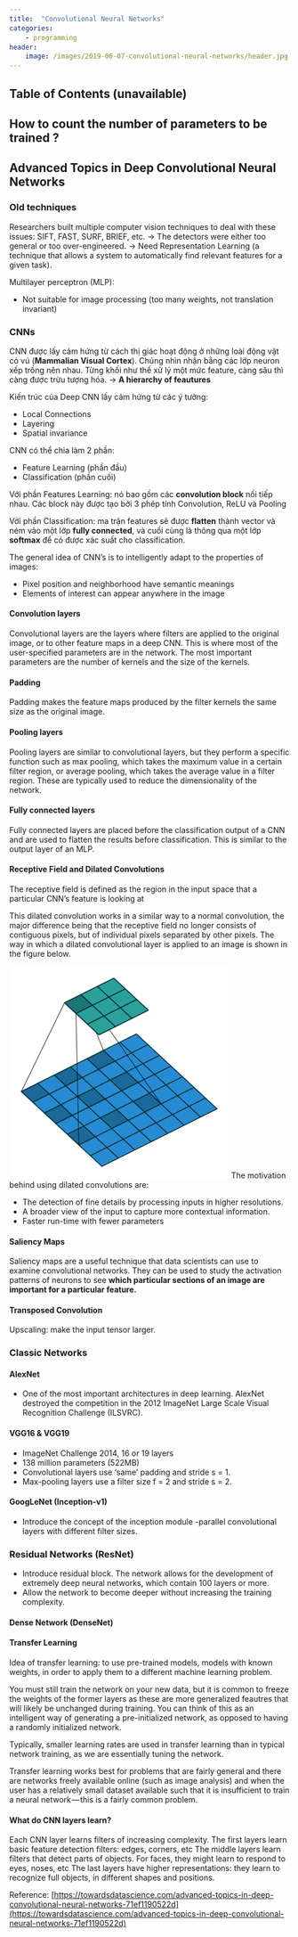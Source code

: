 ```yaml
---
title:  "Convolutional Neural Networks"
categories: 
    - programming
header:
    image: /images/2019-06-07-convolutional-neural-networks/header.jpg
---
```


## Table of Contents (unavailable)


## How to count the number of parameters to be trained ?

## Advanced Topics in Deep Convolutional Neural Networks

### Old techniques
Researchers built multiple computer vision techniques to deal with these issues: SIFT, FAST, SURF, BRIEF, etc. 
-> The detectors were either too general or too over-engineered.
-> Need Representation Learning (a technique that allows a system to automatically find relevant features for a given task).

Multilayer perceptron (MLP):
- Not suitable for image processing (too many weights, not translation invariant)

### CNNs
CNN được lấy cảm hứng từ cách thị giác hoạt động ở những loài động vật có vú (**Mammalian Visual Cortex**). Chúng nhìn nhận bằng các lớp neuron xếp trồng nên nhau. Từng khối như thế xử lý một mức feature, càng sâu thì càng được trừu tượng hóa. -> **A hierarchy of feautures** 

Kiến trúc của Deep CNN lấy cảm hứng từ các ý tưởng:
- Local Connections
- Layering
- Spatial invariance

CNN có thể chia làm 2 phần:
- Feature Learning (phần đầu)
- Classification (phần cuối)

Với phần Features Learning: nó bao gồm các **convolution block** nối tiếp nhau. Các block này được tạo bởi 3 phép tính Convolution, ReLU và Pooling

Với phần Classification: ma trận features sẽ được **flatten** thành vector và ném vào một lớp **fully connected**, và cuối cùng là thông qua một lớp **softmax** để có được xác suất cho classification. 

The general idea of CNN’s is to intelligently adapt to the properties of images:
- Pixel position and neighborhood have semantic meanings
- Elements of interest can appear anywhere in the image

#### Convolution layers
Convolutional layers are the layers where filters are applied to the original image, or to other feature maps in a deep CNN. This is where most of the user-specified parameters are in the network. The most important parameters are the number of kernels and the size of the kernels.

#### Padding
Padding makes the feature maps produced by the filter kernels the same size as the original image.

#### Pooling layers
Pooling layers are similar to convolutional layers, but they perform a specific function such as max pooling, which takes the maximum value in a certain filter region, or average pooling, which takes the average value in a filter region. These are typically used to reduce the dimensionality of the network.

#### Fully connected layers
Fully connected layers are placed before the classification output of a CNN and are used to flatten the results before classification. This is similar to the output layer of an MLP.


#### Receptive Field and Dilated Convolutions
The receptive field is defined as the region in the input space that a particular CNN’s feature is looking at

This dilated convolution works in a similar way to a normal convolution, the major difference being that the receptive field no longer consists of contiguous pixels, but of individual pixels separated by other pixels. The way in which a dilated convolutional layer is applied to an image is shown in the figure below.

![](/images/2019-06-07-convolutional-neural-networks/dilated_convolution.gif)
The motivation behind using dilated convolutions are:
- The detection of fine details by processing inputs in higher resolutions.
- A broader view of the input to capture more contextual information.
- Faster run-time with fewer parameters

#### Saliency Maps
Saliency maps are a useful technique that data scientists can use to examine convolutional networks. They can be used to study the activation patterns of neurons to see **which particular sections of an image are important for a particular feature.**

#### Transposed Convolution
Upscaling: make the input tensor larger.

### Classic Networks

#### AlexNet
- One of the most important architectures in deep learning. AlexNet destroyed the competition in the 2012 ImageNet Large Scale Visual Recognition Challenge (ILSVRC).

#### VGG16 & VGG19
- ImageNet Challenge 2014, 16 or 19 layers
- 138 million parameters (522MB)
- Convolutional layers use ‘same’ padding and stride s = 1.
- Max-pooling layers use a filter size f = 2 and stride s = 2.

#### GoogLeNet (Inception-v1)
- Introduce the concept of the inception module -parallel convolutional layers with different filter sizes.


### Residual Networks (ResNet)
- Introduce residual block. The network allows for the development of extremely deep neural networks, which contain 100 layers or more.
- Allow the network to become deeper without increasing the training complexity.

#### Dense Network (DenseNet)


#### Transfer Learning
Idea of transfer learning: to use pre-trained models, models with known weights, in order to apply them to a different machine learning problem. 

You must still train the network on your new data, but it is common to freeze the weights of the former layers as these are more generalized feautres that will likely be unchanged during training. You can think of this as an intelligent way of generating a pre-initialized network, as opposed to having a randomly initialized network.

Typically, smaller learning rates are used in transfer learning than in typical network training, as we are essentially tuning the network.

Transfer learning works best for problems that are fairly general and there are networks freely available online (such as image analysis) and when the user has a relatively small dataset available such that it is insufficient to train a neural network — this is a fairly common problem.

#### What do CNN layers learn?

Each CNN layer learns filters of increasing complexity.
The first layers learn basic feature detection filters: edges, corners, etc
The middle layers learn filters that detect parts of objects. For faces, they might learn to respond to eyes, noses, etc
The last layers have higher representations: they learn to recognize full objects, in different shapes and positions.

Reference: [https://towardsdatascience.com/advanced-topics-in-deep-convolutional-neural-networks-71ef1190522d](https://towardsdatascience.com/advanced-topics-in-deep-convolutional-neural-networks-71ef1190522d)